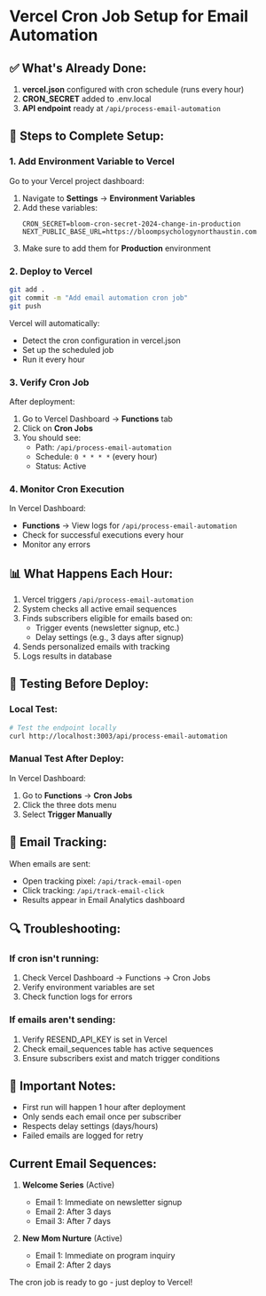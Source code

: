 # Vercel Cron Job Setup for Email Automation

## ✅ What's Already Done:

1. **vercel.json** configured with cron schedule (runs every hour)
2. **CRON_SECRET** added to .env.local
3. **API endpoint** ready at `/api/process-email-automation`

## 🚀 Steps to Complete Setup:

### 1. Add Environment Variable to Vercel

Go to your Vercel project dashboard:
1. Navigate to **Settings** → **Environment Variables**
2. Add these variables:
   ```
   CRON_SECRET=bloom-cron-secret-2024-change-in-production
   NEXT_PUBLIC_BASE_URL=https://bloompsychologynorthaustin.com
   ```
3. Make sure to add them for **Production** environment

### 2. Deploy to Vercel

```bash
git add .
git commit -m "Add email automation cron job"
git push
```

Vercel will automatically:
- Detect the cron configuration in vercel.json
- Set up the scheduled job
- Run it every hour

### 3. Verify Cron Job

After deployment:
1. Go to Vercel Dashboard → **Functions** tab
2. Click on **Cron Jobs**
3. You should see:
   - Path: `/api/process-email-automation`
   - Schedule: `0 * * * *` (every hour)
   - Status: Active

### 4. Monitor Cron Execution

In Vercel Dashboard:
- **Functions** → View logs for `/api/process-email-automation`
- Check for successful executions every hour
- Monitor any errors

## 📊 What Happens Each Hour:

1. Vercel triggers `/api/process-email-automation`
2. System checks all active email sequences
3. Finds subscribers eligible for emails based on:
   - Trigger events (newsletter signup, etc.)
   - Delay settings (e.g., 3 days after signup)
4. Sends personalized emails with tracking
5. Logs results in database

## 🧪 Testing Before Deploy:

### Local Test:
```bash
# Test the endpoint locally
curl http://localhost:3003/api/process-email-automation
```

### Manual Test After Deploy:
In Vercel Dashboard:
1. Go to **Functions** → **Cron Jobs**
2. Click the three dots menu
3. Select **Trigger Manually**

## 📧 Email Tracking:

When emails are sent:
- Open tracking pixel: `/api/track-email-open`
- Click tracking: `/api/track-email-click`
- Results appear in Email Analytics dashboard

## 🔍 Troubleshooting:

### If cron isn't running:
1. Check Vercel Dashboard → Functions → Cron Jobs
2. Verify environment variables are set
3. Check function logs for errors

### If emails aren't sending:
1. Verify RESEND_API_KEY is set in Vercel
2. Check email_sequences table has active sequences
3. Ensure subscribers exist and match trigger conditions

## 📌 Important Notes:

- First run will happen 1 hour after deployment
- Only sends each email once per subscriber
- Respects delay settings (days/hours)
- Failed emails are logged for retry

## Current Email Sequences:

1. **Welcome Series** (Active)
   - Email 1: Immediate on newsletter signup
   - Email 2: After 3 days
   - Email 3: After 7 days

2. **New Mom Nurture** (Active)
   - Email 1: Immediate on program inquiry
   - Email 2: After 2 days

The cron job is ready to go - just deploy to Vercel!